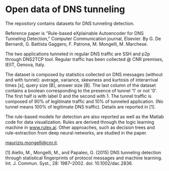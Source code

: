 # Open data of DNS tunneling

The repository contains datasets for DNS tunneling detection. 

Reference paper is "Rule-based eXplainable Autoencoder for DNS Tunneling Detection," Computer Communication journal, Elsevier. By G. De Bernardi, G. Battista Gaggero, F. Patrone, M. Mongelli, M. Marchese.

The two applications tunneled in regular DNS traffic are SSH and p2p through DNS2TCP tool. Regular traffic has been collected @ CNR premises, IEIIT, Genova, Italy. 

The dataset is composed by statistics collected on DNS messages (without and with tunnel): average, variance, skewness and kurtosis of interarrival times [s], query size [B], answer size [B]. The last column of the dataset contains a boolean corresponding to the presence of tunnel '1' or not '0'. The first half is with label 0 and the second with 1. The tunnel traffic is composed of 90% of legitimate traffic and 10% of tunneled application. (No tunnel means 100% of legitimate DNS traffic). Details are reported in [1].

The rule-based models for detection are also reported as well as the Matlab code for data visualization. Rules are derived through the logic learning machine in www.rulex.ai. Other approaches, such as decision trees and rule-extraction from deep neural networks, are studied in the paper.

maurizio.mongelli@cnr.it.

[1] Aiello, M., Mongelli, M., and Papaleo, G. (2015) DNS tunneling detection through statistical fingerprints of protocol messages and machine learning. Int. J. Commun. Syst., 28: 1987–2002. doi: 10.1002/dac.2836.
